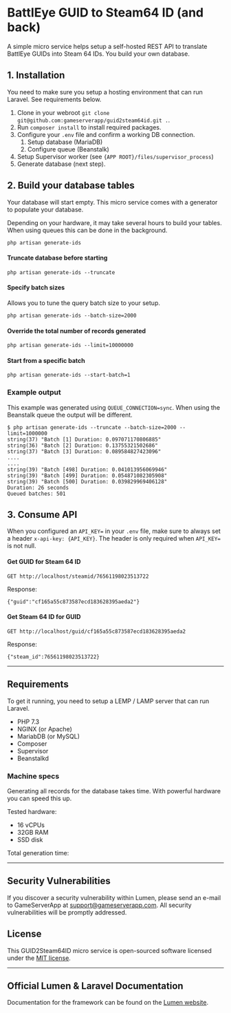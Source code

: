 # BattlEye GUID to Steam64 ID (and back)

A simple micro service helps setup a self-hosted REST API to translate BattlEye GUIDs into Steam 64 IDs. You build your own database.

## 1. Installation
You need to make sure you setup a hosting environment that can run Laravel. See requirements below.

1. Clone in your webroot `git clone git@github.com:gameserverapp/guid2steam64id.git .`.
2. Run `composer install` to install required packages.
3. Configure your `.env` file and confirm a working DB connection.
   1. Setup database (MariaDB)
   2. Configure queue (Beanstalk)
4. Setup Supervisor worker (see `{APP ROOT}/files/supervisor_process`)
5. Generate database  (next step).

## 2. Build your database tables
Your database will start empty. This micro service comes with a generator to populate your database.

Depending on your hardware, it may take several hours to build your tables. When using queues this can be done in the background.

`php artisan generate-ids`


#### Truncate database before starting
`php artisan generate-ids --truncate`

#### Specify batch sizes
Allows you to tune the query batch size to your setup. 

`php artisan generate-ids --batch-size=2000`

#### Override the total number of records generated
`php artisan generate-ids --limit=10000000`

#### Start from a specific batch
`php artisan generate-ids --start-batch=1`

### Example output
This example was generated using `QUEUE_CONNECTION=sync`. When using the Beanstalk queue the output will be different.
```
$ php artisan generate-ids --truncate --batch-size=2000 --limit=1000000
string(37) "Batch [1] Duration: 0.097071170806885"
string(36) "Batch [2] Duration: 0.13755321502686"
string(37) "Batch [3] Duration: 0.089584827423096"
....
....
string(39) "Batch [498] Duration: 0.041013956069946"
string(39) "Batch [499] Duration: 0.054871082305908"
string(39) "Batch [500] Duration: 0.039829969406128"
Duration: 26 seconds
Queued batches: 501
```

## 3. Consume API
When you configured an `API_KEY=` in your `.env` file, make sure to always set a header `x-api-key: {API_KEY}`. The header is only required when `API_KEY=` is not null.

#### Get GUID for Steam 64 ID

`GET http://localhost/steamid/76561198023513722`

Response:
```http
{"guid":"cf165a55c873587ecd183628395aeda2"}
```

#### Get Steam 64 ID for GUID

`GET http://localhost/guid/cf165a55c873587ecd183628395aeda2`

Response:
```http
{"steam_id":76561198023513722}
```

___

## Requirements
To get it running, you need to setup a LEMP / LAMP server that can run Laravel.

- PHP 7.3
- NGINX (or Apache)
- MariabDB (or MySQL)
- Composer
- Supervisor
- Beanstalkd

### Machine specs
Generating all records for the database takes time. With powerful hardware you can speed this up.

Tested hardware:
- 16 vCPUs
- 32GB RAM
- SSD disk

Total generation time: 
___

## Security Vulnerabilities

If you discover a security vulnerability within Lumen, please send an e-mail to GameServerApp at support@gameserverapp.com. All security vulnerabilities will be promptly addressed.

## License

This GUID2Steam64ID micro service is open-sourced software licensed under the [MIT license](https://opensource.org/licenses/MIT).

___

## Official Lumen & Laravel Documentation

Documentation for the framework can be found on the [Lumen website](https://lumen.laravel.com/docs).
